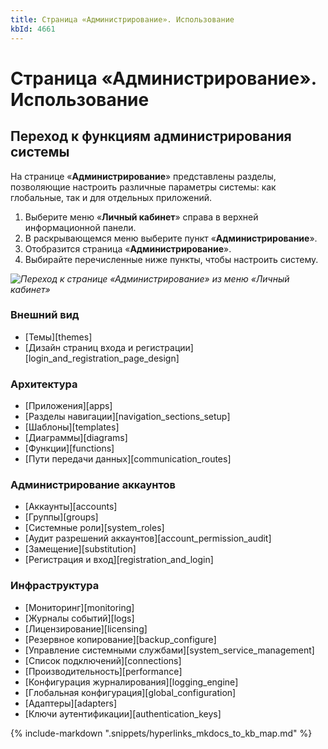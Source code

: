 ```yaml
---
title: Страница «Администрирование». Использование
kbId: 4661
---
```


# Страница «Администрирование». Использование

## Переход к функциям администрирования системы

На странице «**Администрирование**» представлены разделы, позволяющие настроить различные параметры системы: как глобальные, так и для отдельных приложений.

1. Выберите меню «**Личный кабинет**» справа в верхней информационной панели.
2. В раскрывающемся меню выберите пункт «**Администрирование**».
3. Отобразится страница «**Администрирование**».
4. Выбирайте перечисленные ниже пункты, чтобы настроить систему.

_![Переход к странице «Администрирование» из меню «Личный кабинет»](https://kb.comindware.ru/assets/personal_menu.png)_

### Внешний вид

- [Темы][themes]
- [Дизайн страниц входа и регистрации][login_and_registration_page_design]

### Архитектура

- [Приложения][apps]
- [Разделы навигации][navigation_sections_setup]
- [Шаблоны][templates]
- [Диаграммы][diagrams]
- [Функции][functions]
- [Пути передачи данных][communication_routes]

### Администрирование аккаунтов

- [Аккаунты][accounts]
- [Группы][groups]
- [Системные роли][system_roles]
- [Аудит разрешений аккаунтов][account_permission_audit]
- [Замещение][substitution]
- [Регистрация и вход][registration_and_login]

### Инфраструктура

- [Мониторинг][monitoring]
- [Журналы событий][logs]
- [Лицензирование][licensing]
- [Резервное копирование][backup_configure]
- [Управление системными службами][system_service_management]
- [Список подключений][connections]
- [Производительность][performance]
- [Конфигурация журналирования][logging_engine]
- [Глобальная конфигурация][global_configuration]
- [Адаптеры][adapters]
- [Ключи аутентификации][authentication_keys]

{% include-markdown ".snippets/hyperlinks_mkdocs_to_kb_map.md" %}
